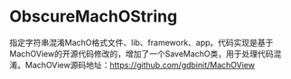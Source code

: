 # ObscureMachOString
指定字符串混淆MachO格式文件、lib、framework、app。代码实现是基于MachOView的开源代码修改的，增加了一个SaveMachO类，用于处理代码混淆。MachOView源码地址：https://github.com/gdbinit/MachOView
